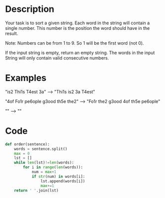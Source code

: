 # Description
Your task is to sort a given string. Each word in the string will contain a single number. This number is the position the word should have in the result.

Note: Numbers can be from 1 to 9. So 1 will be the first word (not 0).

If the input string is empty, return an empty string. The words in the input String will only contain valid consecutive numbers.

# Examples
"is2 Thi1s T4est 3a"  -->  "Thi1s is2 3a T4est"

"4of Fo1r pe6ople g3ood th5e the2"  -->  "Fo1r the2 g3ood 4of th5e pe6ople"

""  -->  ""

# Code
``` python
def order(sentence):
    words = sentence.split()
    max = 0
    lst = []
    while len(lst)!=len(words):
        for i in range(len(words)):
            num = max+1
            if str(num) in words[i]:
                lst.append(words[i])
                max+=1       
    return ' '.join(lst)
```
